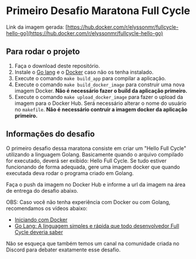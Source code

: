 Primeiro Desafio Maratona Full Cycle
====================================

Link da imagem gerada: [https://hub.docker.com/r/elyssonmr/fullcycle-hello-go](https://hub.docker.com/r/elyssonmr/fullcycle-hello-go)

Para rodar o projeto
--------------------

1. Faça o download deste repositório.
2. Instale o [Go lang](https://golang.org/dl/) e o [Docker](https://docs.docker.com/get-docker/) caso não os tenha instalado.
3. Execute o comando `make build_app` para compilar a aplicação.
4. Execute o comando `make build_docker_image` para construir uma nova imagem Docker. **Não é necessário fazer o build da aplicação primeiro.**
5. Execute o comando `make upload_docker_image` para fazer o upload da imagem para o Docker Hub. Será necessário alterar o nome do usuário no `makefile`. **Não é necessário contruir a imagem docker da aplicação primeiro.**

Informações do desafio
----------------------

O primeiro desafio dessa maratona consiste em criar um "Hello Full Cycle" utilizando a linguagem Golang.
Basicamente quando o arquivo compilado for executado, deverá ser exibido: Hello Full Cycle.
Se tudo estiver funcionando de forma adequada, gere uma imagem docker que quando executada deva rodar o programa criado em Golang.

Faça o push da imagem no Docker Hub e informe a url da imagem na área de entrega do desafio abaixo.

OBS: Caso você não tenha experiência com Docker ou com Golang, recomendamos os vídeos abaixo:
- [Iniciando com Docker](https://www.youtube.com/watch?v=39Jl_M3nUTo)
- [Go Lang: A linguagem simples e rápida que todo desenvolvedor Full Cycle deveria saber](https://www.youtube.com/watch?v=jzUCK3ElaN4)

Não se esqueça que também temos um canal na comunidade criada no Discord para debater exatamente esse desafio.
